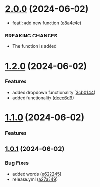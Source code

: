 # [2.0.0](https://github.com/devKirkCartano/release-demo/compare/v1.2.0...v2.0.0) (2024-06-02)



* feat!: add new function ([e8a4e4c](https://github.com/devKirkCartano/release-demo/commit/e8a4e4c62cb3aaca9a2a9b72952b702a0e00c034))


### BREAKING CHANGES

* The function is added

# [1.2.0](https://github.com/devKirkCartano/release-demo/compare/v1.1.0...v1.2.0) (2024-06-02)


### Features

* added dropdown functionality ([3cb0144](https://github.com/devKirkCartano/release-demo/commit/3cb01444d45ab065649fa7d5de97348eb5ad6e36))
* added functionality ([dcec6d9](https://github.com/devKirkCartano/release-demo/commit/dcec6d91d4f6dc77eda6b018ade552298737b221))


# [1.1.0](https://github.com/devKirkCartano/release-demo/compare/v1.0.1...v1.1.0) (2024-06-02)


### Features

## [1.0.1](https://github.com/devKirkCartano/release-demo/compare/v1.0.0...v1.0.1) (2024-06-02)


### Bug Fixes

* added words ([e622245](https://github.com/devKirkCartano/release-demo/commit/e622245f6982f2ffa70d315bfe5642257f409a93))
* release.yml ([a27a349](https://github.com/devKirkCartano/release-demo/commit/a27a349ca9f79ca8731ecd267c933eb5cecdb4d6))
